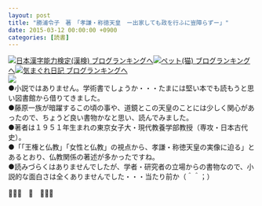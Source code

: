 ```yaml
---
layout: post
title: "勝浦令子　著　「孝謙・称徳天皇　ー出家しても政を行ふに豈障らずー」"
date: 2015-03-12 00:00:00 +0900
categories: [読書]
---
```


[![](/syuusyuu9701/assets/images/勝浦令子-著-「孝謙・称徳天皇-ー出家しても政を行ふに豈障らずー」-br_c_3028_1.gif)](http://blog.with2.net/link.php?1659096:3028 "日本漢字能力検定(漢検) ブログランキングへ")[日本漢字能力検定(漢検) ブログランキングへ](http://blog.with2.net/link.php?1659096:3028)[![](/syuusyuu9701/assets/images/勝浦令子-著-「孝謙・称徳天皇-ー出家しても政を行ふに豈障らずー」-br_c_1348_1.gif)](http://blog.with2.net/link.php?1659096:1348 "ペット(猫) ブログランキングへ")[ペット(猫) ブログランキングへ](http://blog.with2.net/link.php?1659096:1348)[![](/syuusyuu9701/assets/images/勝浦令子-著-「孝謙・称徳天皇-ー出家しても政を行ふに豈障らずー」-br_c_9257_1.gif)](http://blog.with2.net/link.php?1659096:9257 "気まぐれ日記 ブログランキングへ")[気まぐれ日記 ブログランキングへ](http://blog.with2.net/link.php?1659096:9257)　  
![](/syuusyuu9701/assets/images/勝浦令子-著-「孝謙・称徳天皇-ー出家しても政を行ふに豈障らずー」-3984e0855cd634309f976b47ffa0e370.png)  
●小説ではありません。学術書でしょうか・・・たまには堅い本でも読もうと思い図書館から借りてきました。  
●藤原一族が暗躍するこの頃の事や、道鏡とこの天皇のことには少しく関心があったので、ちょうど良い書物かなと思い、読んでみました。  
●著者は１９５１年生まれの東京女子大・現代教養学部教授（専攻・日本古代史）。  
●「「王権と仏教」「女性と仏教」の視点から、孝謙・称徳天皇の実像に迫る」とあるとおり、仏教関係の著述が多かったですね。  
●読みづらくはありませんでしたが、学者・研究者の立場からの書物なので、小説的な面白さは全くありませんでした・・・当たり前か（＾＾；）  
  
👋👋👋　🐑　👋👋👋  